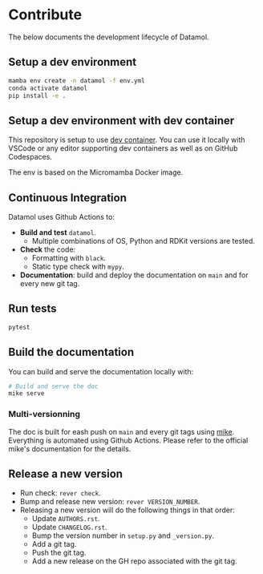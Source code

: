 # Contribute

The below documents the development lifecycle of Datamol.

## Setup a dev environment

```bash
mamba env create -n datamol -f env.yml
conda activate datamol
pip install -e .
```

## Setup a dev environment with dev container

This repository is setup to use [dev container](https://docs.github.com/en/codespaces/setting-up-your-project-for-codespaces/introduction-to-dev-containers). You can use it locally with VSCode or any editor supporting dev containers as well as on GitHub Codespaces.

The env is based on the Micromamba Docker image.

## Continuous Integration

Datamol uses Github Actions to:

- **Build and test** `datamol`.
  - Multiple combinations of OS, Python and RDKit versions are tested.
- **Check** the code:
  - Formatting with `black`.
  - Static type check with `mypy`.
- **Documentation**: build and deploy the documentation on `main` and for every new git tag.

## Run tests

```bash
pytest
```

## Build the documentation

You can build and serve the documentation locally with:

```bash
# Build and serve the doc
mike serve
```

### Multi-versionning

The doc is built for eash push on `main` and every git tags using [mike](https://github.com/jimporter/mike). Everything is automated using Github Actions. Please refer to the official mike's documentation for the details.

## Release a new version

- Run check: `rever check`.
- Bump and release new version: `rever VERSION_NUMBER`.
- Releasing a new version will do the following things in that order:
  - Update `AUTHORS.rst`.
  - Update `CHANGELOG.rst`.
  - Bump the version number in `setup.py` and `_version.py`.
  - Add a git tag.
  - Push the git tag.
  - Add a new release on the GH repo associated with the git tag.
